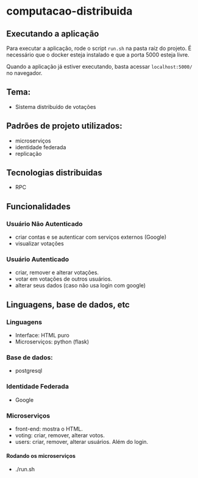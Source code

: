 # computacao-distribuida

## Executando a aplicação

Para executar a aplicação, rode o script `run.sh` na pasta raíz do projeto.
É necessário que o docker esteja instalado e que a porta 5000 esteja livre.

Quando a aplicação já estiver executando, basta acessar `localhost:5000/` no navegador.

## Tema:

- Sistema distribuído de votações

## Padrões de projeto utilizados:

- microserviços
- identidade federada
- replicação

## Tecnologias distribuidas

- RPC

## Funcionalidades

### Usuário Não Autenticado

- criar contas e se autenticar com serviços externos (Google)
- visualizar votações

### Usuário Autenticado

- criar, remover e alterar votações.
- votar em votações de outros usuários.
- alterar seus dados (caso não usa login com google)

## Linguagens, base de dados, etc

### Linguagens

- Interface: HTML puro
- Microserviços: python (flask)

### Base de dados:

- postgresql

### Identidade Federada

- Google

### Microserviços

- front-end: mostra o HTML.
- voting: criar, remover, alterar votos.
- users: criar, remover, alterar usuários. Além do login.

#### Rodando os microserviços

- ./run.sh

